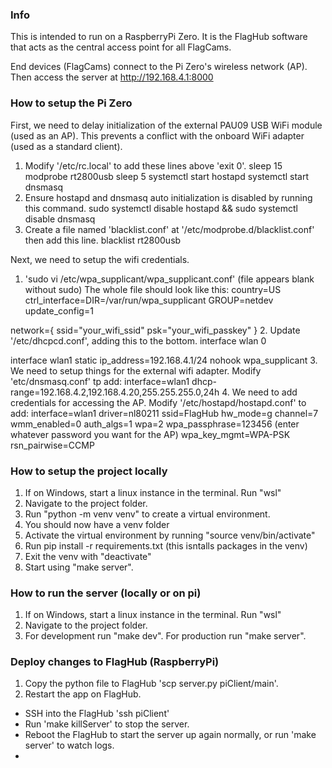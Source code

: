### Info
This is intended to run on a RaspberryPi Zero.
It is the FlagHub software that acts as the central access point for all FlagCams.

End devices (FlagCams) connect to the Pi Zero's wireless network (AP).
Then access the server at http://192.168.4.1:8000

### How to setup the Pi Zero
First, we need to delay initialization of the external PAU09 USB WiFi module (used as an AP).
This prevents a conflict with the onboard WiFi adapter (used as a standard client).
1. Modify '/etc/rc.local' to add these lines above 'exit 0'.
  sleep 15
  modprobe rt2800usb
  sleep 5
  systemctl start hostapd
  systemctl start dnsmasq
2. Ensure hostapd and dnsmasq auto initialization is disabled by running this command.
  sudo systemctl disable hostapd && sudo systemctl disable dnsmasq
3. Create a file named 'blacklist.conf' at '/etc/modprobe.d/blacklist.conf' then add this line.
  blacklist rt2800usb

Next, we need to setup the wifi credentials.
1. 'sudo vi /etc/wpa_supplicant/wpa_supplicant.conf' (file appears blank without sudo)
  The whole file should look like this:
  country=US
  ctrl_interface=DIR=/var/run/wpa_supplicant GROUP=netdev
  update_config=1

  network={
    ssid="your_wifi_ssid"
    psk="your_wifi_passkey"
  }
2. Update '/etc/dhcpcd.conf', adding this to the bottom.
  interface wlan 0

  interface wlan1
    static ip_address=192.168.4.1/24
    nohook wpa_supplicant
3. We need to setup things for the external wifi adapter.
  Modify 'etc/dnsmasq.conf' tp add:
  interface=wlan1
  dhcp-range=192.168.4.2,192.168.4.20,255.255.255.0,24h
4. We need to add credentials for accessing the AP.
  Modify '/etc/hostapd/hostapd.conf' to add:
  interface=wlan1
  driver=nl80211
  ssid=FlagHub
  hw_mode=g
  channel=7
  wmm_enabled=0
  auth_algs=1
  wpa=2
  wpa_passphrase=123456 (enter whatever password you want for the AP)
  wpa_key_mgmt=WPA-PSK
  rsn_pairwise=CCMP

### How to setup the project locally
1. If on Windows, start a linux instance in the terminal. Run "wsl"
2. Navigate to the project folder.
3. Run "python -m venv venv" to create a virtual environment.
4. You should now have a venv folder
5. Activate the virtual environment by running "source venv/bin/activate"
6. Run pip install -r requirements.txt (this isntalls packages in the venv)
7. Exit the venv with "deactivate"
8. Start using "make server".

### How to run the server (locally or on pi)
1. If on Windows, start a linux instance in the terminal. Run "wsl"
2. Navigate to the project folder.
3. For development run "make dev". For production run "make server".

### Deploy changes to FlagHub (RaspberryPi)
1. Copy the python file to FlagHub 'scp server.py piClient/main'.
2. Restart the app on FlagHub.
  - SSH into the FlagHub 'ssh piClient' 
  - Run 'make killServer' to stop the server.
  - Reboot the FlagHub to start the server up again normally, or run 'make server' to watch logs.
  - 